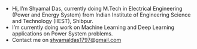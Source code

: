- Hi, I’m Shyamal Das, currently doing M.Tech in Electrical Engineering (Power and Energy System) from Indian Institute of Engineering Science and Technology (IIEST), Shibpur.
- I’m currently doing work on Machine Learning and Deep Learning applications on Power System problems.
- Contact me on shyamaldas1797@gmail.com
<!---
shyamal-das/shyamal-das is a ✨ special ✨ repository because its `README.md` (this file) appears on your GitHub profile.
You can click the Preview link to take a look at your changes.
--->
